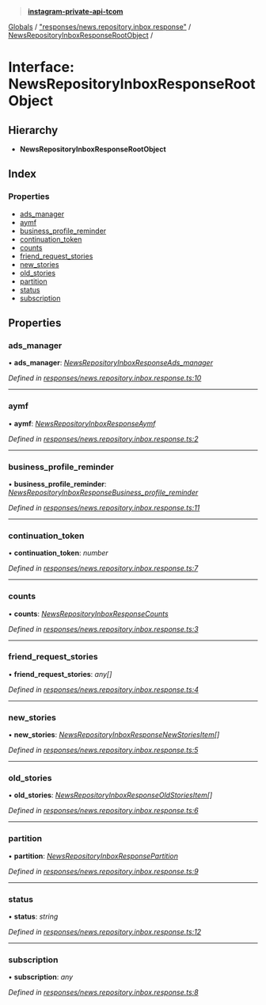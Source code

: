 > **[instagram-private-api-tcom](../README.md)**

[Globals](../README.md) / ["responses/news.repository.inbox.response"](../modules/_responses_news_repository_inbox_response_.md) / [NewsRepositoryInboxResponseRootObject](_responses_news_repository_inbox_response_.newsrepositoryinboxresponserootobject.md) /

# Interface: NewsRepositoryInboxResponseRootObject

## Hierarchy

* **NewsRepositoryInboxResponseRootObject**

## Index

### Properties

* [ads_manager](_responses_news_repository_inbox_response_.newsrepositoryinboxresponserootobject.md#ads_manager)
* [aymf](_responses_news_repository_inbox_response_.newsrepositoryinboxresponserootobject.md#aymf)
* [business_profile_reminder](_responses_news_repository_inbox_response_.newsrepositoryinboxresponserootobject.md#business_profile_reminder)
* [continuation_token](_responses_news_repository_inbox_response_.newsrepositoryinboxresponserootobject.md#continuation_token)
* [counts](_responses_news_repository_inbox_response_.newsrepositoryinboxresponserootobject.md#counts)
* [friend_request_stories](_responses_news_repository_inbox_response_.newsrepositoryinboxresponserootobject.md#friend_request_stories)
* [new_stories](_responses_news_repository_inbox_response_.newsrepositoryinboxresponserootobject.md#new_stories)
* [old_stories](_responses_news_repository_inbox_response_.newsrepositoryinboxresponserootobject.md#old_stories)
* [partition](_responses_news_repository_inbox_response_.newsrepositoryinboxresponserootobject.md#partition)
* [status](_responses_news_repository_inbox_response_.newsrepositoryinboxresponserootobject.md#status)
* [subscription](_responses_news_repository_inbox_response_.newsrepositoryinboxresponserootobject.md#subscription)

## Properties

###  ads_manager

• **ads_manager**: *[NewsRepositoryInboxResponseAds_manager](_responses_news_repository_inbox_response_.newsrepositoryinboxresponseads_manager.md)*

*Defined in [responses/news.repository.inbox.response.ts:10](https://github.com/cuonglnhust/instagram-private-api-tcom/blob/3e16058/src/responses/news.repository.inbox.response.ts#L10)*

___

###  aymf

• **aymf**: *[NewsRepositoryInboxResponseAymf](_responses_news_repository_inbox_response_.newsrepositoryinboxresponseaymf.md)*

*Defined in [responses/news.repository.inbox.response.ts:2](https://github.com/cuonglnhust/instagram-private-api-tcom/blob/3e16058/src/responses/news.repository.inbox.response.ts#L2)*

___

###  business_profile_reminder

• **business_profile_reminder**: *[NewsRepositoryInboxResponseBusiness_profile_reminder](_responses_news_repository_inbox_response_.newsrepositoryinboxresponsebusiness_profile_reminder.md)*

*Defined in [responses/news.repository.inbox.response.ts:11](https://github.com/cuonglnhust/instagram-private-api-tcom/blob/3e16058/src/responses/news.repository.inbox.response.ts#L11)*

___

###  continuation_token

• **continuation_token**: *number*

*Defined in [responses/news.repository.inbox.response.ts:7](https://github.com/cuonglnhust/instagram-private-api-tcom/blob/3e16058/src/responses/news.repository.inbox.response.ts#L7)*

___

###  counts

• **counts**: *[NewsRepositoryInboxResponseCounts](_responses_news_repository_inbox_response_.newsrepositoryinboxresponsecounts.md)*

*Defined in [responses/news.repository.inbox.response.ts:3](https://github.com/cuonglnhust/instagram-private-api-tcom/blob/3e16058/src/responses/news.repository.inbox.response.ts#L3)*

___

###  friend_request_stories

• **friend_request_stories**: *any[]*

*Defined in [responses/news.repository.inbox.response.ts:4](https://github.com/cuonglnhust/instagram-private-api-tcom/blob/3e16058/src/responses/news.repository.inbox.response.ts#L4)*

___

###  new_stories

• **new_stories**: *[NewsRepositoryInboxResponseNewStoriesItem](_responses_news_repository_inbox_response_.newsrepositoryinboxresponsenewstoriesitem.md)[]*

*Defined in [responses/news.repository.inbox.response.ts:5](https://github.com/cuonglnhust/instagram-private-api-tcom/blob/3e16058/src/responses/news.repository.inbox.response.ts#L5)*

___

###  old_stories

• **old_stories**: *[NewsRepositoryInboxResponseOldStoriesItem](_responses_news_repository_inbox_response_.newsrepositoryinboxresponseoldstoriesitem.md)[]*

*Defined in [responses/news.repository.inbox.response.ts:6](https://github.com/cuonglnhust/instagram-private-api-tcom/blob/3e16058/src/responses/news.repository.inbox.response.ts#L6)*

___

###  partition

• **partition**: *[NewsRepositoryInboxResponsePartition](_responses_news_repository_inbox_response_.newsrepositoryinboxresponsepartition.md)*

*Defined in [responses/news.repository.inbox.response.ts:9](https://github.com/cuonglnhust/instagram-private-api-tcom/blob/3e16058/src/responses/news.repository.inbox.response.ts#L9)*

___

###  status

• **status**: *string*

*Defined in [responses/news.repository.inbox.response.ts:12](https://github.com/cuonglnhust/instagram-private-api-tcom/blob/3e16058/src/responses/news.repository.inbox.response.ts#L12)*

___

###  subscription

• **subscription**: *any*

*Defined in [responses/news.repository.inbox.response.ts:8](https://github.com/cuonglnhust/instagram-private-api-tcom/blob/3e16058/src/responses/news.repository.inbox.response.ts#L8)*